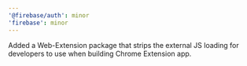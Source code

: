 ```yaml
---
'@firebase/auth': minor
'firebase': minor
---
```


Added a Web-Extension package that strips the external JS loading for developers to use when building Chrome Extension app.
